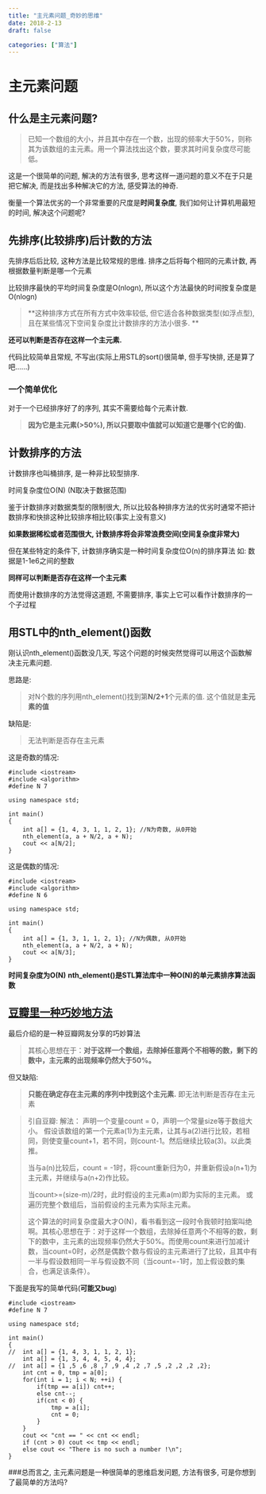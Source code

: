 ```yaml
---
title: "主元素问题_奇妙的思维"
date: 2018-2-13
draft: false

categories: ["算法"]
---
```



# 主元素问题

 
## 什么是主元素问题?
> 已知一个数组的大小，并且其中存在一个数，出现的频率大于50%，则称其为该数组的主元素。用一个算法找出这个数，要求其时间复杂度尽可能低。

这是一个很简单的问题, 解决的方法有很多, 思考这样一道问题的意义不在于只是把它解决, 而是找出多种解决它的方法, 感受算法的神奇.

衡量一个算法优劣的一个非常重要的尺度是**时间复杂度**, 我们如何让计算机用最短的时间, 解决这个问题呢?

## 先排序(比较排序)后计数的方法

先排序后后比较, 这种方法是比较常规的思维.
排序之后将每个相同的元素计数, 再根据数量判断是哪一个元素

比较排序最快的平均时间复杂度是O(nlogn), 所以这个方法最快的时间按复杂度是O(nlogn)

> **这种排序方式在所有方式中效率较低, 但它适合各种数据类型(如浮点型), 且在某些情况下空间复杂度比计数排序的方法小很多. **

**还可以判断是否存在这样一个主元素.**

代码比较简单且常规, 不写出(实际上用STL的sort()很简单, 但手写快排, 还是算了吧......)

### 一个简单优化

对于一个已经排序好了的序列, 其实不需要给每个元素计数.

> **因为它是主元素(>50%), 所以只要取中值就可以知道它是哪个(它的值).**


## 计数排序的方法

计数排序也叫桶排序, 是一种非比较型排序.

时间复杂度位O(N) (N取决于数据范围)

鉴于计数排序对数据类型的限制很大, 所以比较各种排序方法的优劣时通常不把计数排序和快排这种比较排序相比较(事实上没有意义)

**如果数据稀松或者范围很大, 计数排序将会非常浪费空间(空间复杂度非常大)**

但在某些特定的条件下, 计数排序确实是一种时间复杂度位O(n)的排序算法
如: 数据是1-1e6之间的整数

**同样可以判断是否存在这样一个主元素**

而使用计数排序的方法觉得这道题, 不需要排序, 事实上它可以看作计数排序的一个子过程

## 用STL中的nth_element()函数

刚认识nth_element()函数没几天, 写这个问题的时候突然觉得可以用这个函数解决主元素问题.

思路是: 
> 对N个数的序列用nth_element()找到第**N/2+1**个元素的值.
这个值就是**主元素的值**

缺陷是:
> 无法判断是否存在主元素

这是奇数的情况:

```
#include <iostream>
#include <algorithm>
#define N 7

using namespace std;

int main()
{
	int a[] = {1, 4, 3, 1, 1, 2, 1}; //N为奇数, 从0开始 
	nth_element(a, a + N/2, a + N);
	cout << a[N/2];
}
```
这是偶数的情况:

```
#include <iostream>
#include <algorithm>
#define N 6 

using namespace std;

int main()
{
	int a[] = {1, 3, 1, 1, 2, 1}; //N为偶数, 从0开始 
	nth_element(a, a + N/2, a + N);
	cout << a[N/3];
}
```

**时间复杂度为O(N)**
**nth_element()是STL算法库中一种O(N)的单元素排序算法函数**


## [豆瓣里一种巧妙地方法](https://www.douban.com/note/505717075/)

最后介绍的是一种豆瓣网友分享的巧妙算法

> 其核心思想在于：**对于这样一个数组，去除掉任意两个不相等的数，剩下的数中，主元素的出现频率仍然大于50%。**

但又缺陷:

> **只能在确定存在主元素的序列中找到这个主元素.**
> 即无法判断是否存在主元素 

> 引自豆瓣:
> 解法：
声明一个变量count = 0，声明一个常量size等于数组大小。
假设该数组的第一个元素a(1)为主元素，让其与a(2)进行比较，若相同，则使变量count+1，若不同，则count-1。然后继续比较a(3)。以此类推。
> 
> 当与a(n)比较后，count = -1时，将count重新归为0，并重新假设a(n+1)为主元素，并继续与a(n+2)作比较。
> 
> 当count>=(size-m)/2时，此时假设的主元素a(m)即为实际的主元素。 或遍历完整个数组后，当前假设的主元素为实际主元素。
> 
> 这个算法的时间复杂度最大才O(N)，看书看到这一段时令我顿时拍案叫绝啊。其核心思想在于：对于这样一个数组，去除掉任意两个不相等的数，剩下的数中，主元素的出现频率仍然大于50%。而使用count来进行加减计数，当count=0时，必然是偶数个数与假设的主元素进行了比较，且其中有一半与假设数相同一半与假设数不同（当count=-1时，加上假设数的集合，也满足该条件）。

下面是我写的简单代码(**可能又bug**)

```
#include <iostream>
#define N 7

using namespace std;

int main()
{
//	int a[] = {1, 4, 3, 1, 1, 2, 1};
	int a[] = {1, 3, 4, 4, 5, 4, 4};
//	int a[] = {1 ,5 ,6 ,8 ,7 ,9 ,4 ,2 ,7 ,5 ,2 ,2 ,2 ,2};
	int cnt = 0, tmp = a[0];
	for(int i = 1; i < N; ++i) {
		if(tmp == a[i]) cnt++;
		else cnt--;
		if(cnt < 0) {
			tmp = a[i];
			cnt = 0;
		}
	}
	cout << "cnt == " << cnt << endl;
	if (cnt > 0) cout << tmp << endl; 
	else cout << "There is no such a number !\n";
}
```

###总而言之, 主元素问题是一种很简单的思维启发问题, 方法有很多, 可是你想到了最简单的方法吗?
